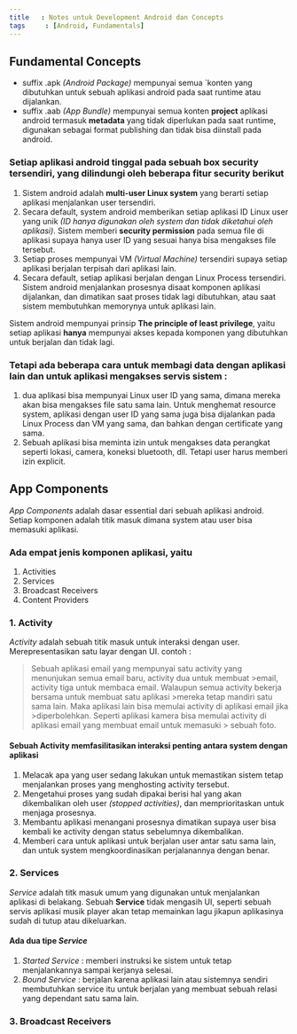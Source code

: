 ```yaml
---
title   : Notes untuk Development Android dan Concepts
tags     : [Android, Fundamentals]
---
```


## Fundamental Concepts

- suffix .apk *(Android Package)* mempunyai semua `konten yang dibutuhkan untuk sebuah aplikasi android pada saat runtime atau dijalankan.
- suffix .aab *(App Bundle)* mempunyai semua konten **project** aplikasi android termasuk **metadata** yang tidak diperlukan pada saat runtime, digunakan sebagai format publishing dan tidak bisa diinstall pada android.

### Setiap aplikasi android tinggal pada sebuah box security tersendiri, yang dilindungi oleh beberapa fitur security berikut

1. Sistem android adalah **multi-user Linux system** yang berarti setiap aplikasi menjalankan user tersendiri.
2. Secara default, system android memberikan setiap aplikasi ID Linux user yang unik *(ID hanya digunakan oleh system dan tidak diketahui oleh aplikasi)*. Sistem memberi **security permission** pada semua file di aplikasi supaya hanya user ID yang sesuai hanya bisa mengakses file tersebut.
3. Setiap proses mempunyai VM *(Virtual Machine)* tersendiri supaya setiap aplikasi berjalan terpisah dari aplikasi lain.
4. Secara default, setiap aplikasi berjalan dengan Linux Process tersendiri. Sistem android menjalankan prosesnya disaat komponen aplikasi dijalankan, dan dimatikan saat proses tidak lagi dibutuhkan, atau saat sistem membutuhkan memorynya untuk aplikasi lain.

Sistem android mempunyai prinsip **The principle of least privilege**, yaitu setiap aplikasi **hanya** mempunyai akses kepada komponen yang dibutuhkan untuk berjalan dan tidak lagi.

### Tetapi ada beberapa cara untuk membagi data dengan aplikasi lain dan untuk aplikasi mengakses servis sistem :

1. dua aplikasi bisa mempunyai Linux user ID yang sama, dimana mereka akan bisa mengakses file satu sama lain. Untuk menghemat resource system, aplikasi dengan user ID yang sama juga bisa dijalankan pada Linux Process dan VM yang sama, dan bahkan dengan certificate yang sama.
2. Sebuah aplikasi bisa meminta izin untuk mengakses data perangkat seperti lokasi, camera, koneksi bluetooth, dll. Tetapi user harus memberi izin explicit.

## App Components

*App Components* adalah dasar essential dari sebuah aplikasi android. Setiap komponen adalah titik masuk dimana system atau user bisa memasuki aplikasi.

### Ada empat jenis komponen aplikasi, yaitu

1. Activities
2. Services
3. Broadcast Receivers
4. Content Providers

### 1. Activity

*Activity* adalah sebuah titik masuk untuk interaksi dengan user. Merepresentasikan satu layar dengan UI. contoh :

 > Sebuah aplikasi email yang mempunyai satu activity yang menunjukan semua email baru, activity dua untuk membuat >email, activity tiga untuk membaca email. Walaupun semua activity bekerja bersama untuk membuat satu aplikasi >mereka tetap mandiri satu sama lain. Maka aplikasi lain bisa memulai activity di aplikasi email jika >diperbolehkan. Seperti aplikasi kamera bisa memulai activity di aplikasi email yang membuat email untuk memasuki > sebuah foto.

#### Sebuah **Activity** memfasilitasikan interaksi penting antara system dengan aplikasi

1. Melacak apa yang user sedang lakukan untuk memastikan sistem tetap menjalankan proses yang menghosting activity tersebut.
2. Mengetahui proses yang sudah dipakai berisi hal yang akan dikembalikan oleh user *(stopped activities)*, dan memprioritaskan untuk menjaga prosesnya.
3. Membantu aplikasi menangani prosesnya dimatikan supaya user bisa kembali ke activity dengan status sebelumnya dikembalikan.
4. Memberi cara untuk aplikasi untuk berjalan user antar satu sama lain, dan untuk system mengkoordinasikan perjalanannya dengan benar.

### 2. Services

*Service* adalah titk masuk umum yang digunakan untuk menjalankan aplikasi di belakang. Sebuah **Service** tidak mengasih UI, seperti sebuah servis aplikasi musik player akan tetap memainkan lagu jikapun aplikasinya sudah di tutup atau dikeluarkan.

#### Ada dua tipe *Service*

1. *Started Service* : memberi instruksi ke sistem untuk tetap menjalankannya sampai kerjanya selesai.
2. *Bound Service*  : berjalan karena aplikasi lain atau sistemnya sendiri membutuhkan service itu untuk berjalan yang membuat sebuah relasi yang dependant satu sama lain.

### 3. Broadcast Receivers
